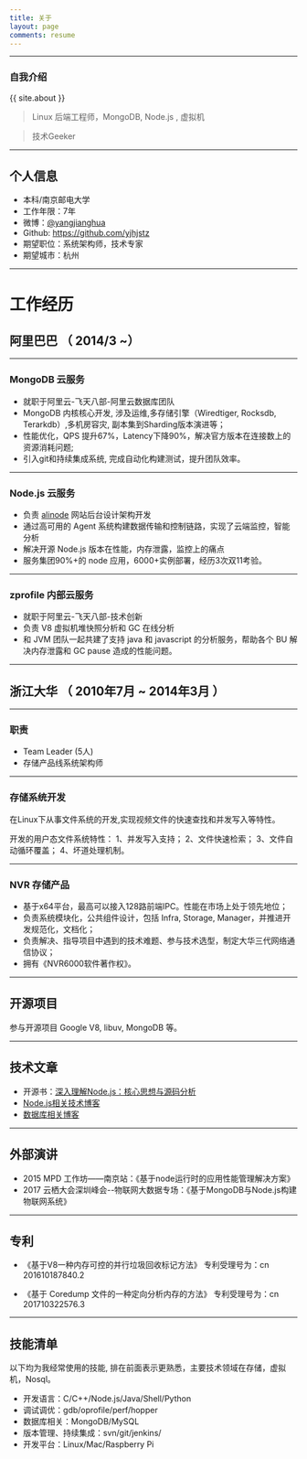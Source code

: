 ```yaml
---
title: 关于
layout: page
comments: resume
---
```


---

### 自我介绍

{{ site.about }}

> Linux 后端工程师，MongoDB,  Node.js , 虚拟机

> 技术Geeker


---


## 个人信息

 - 本科/南京邮电大学
 - 工作年限：7年
 - 微博：[@yangjianghua](http://weibo.com/yangjianghua) 
 - Github: https://github.com/yjhjstz 
 - 期望职位：系统架构师，技术专家
 - 期望城市：杭州

---


# 工作经历


## 阿里巴巴 （ 2014/3 ~）

---

### MongoDB 云服务
- 就职于阿里云-飞天八部-阿里云数据库团队
- MongoDB 内核核心开发, 涉及运维,多存储引擎（Wiredtiger, Rocksdb, Terarkdb）,多机房容灾, 副本集到Sharding版本演进等；
- 性能优化，QPS 提升67%，Latency下降90%，解决官方版本在连接数上的资源消耗问题;
- 引入git和持续集成系统, 完成自动化构建测试，提升团队效率。

---

### Node.js 云服务
- 负责 [alinode](https://alinode.aliyun.com) 网站后台设计架构开发
- 通过高可用的 Agent 系统构建数据传输和控制链路，实现了云端监控，智能分析
- 解决开源 Node.js 版本在性能，内存泄露，监控上的痛点
- 服务集团90%+的 node 应用，6000+实例部署，经历3次双11考验。

---

### zprofile 内部云服务
- 就职于阿里云-飞天八部-技术创新
- 负责 V8 虚拟机堆快照分析和 GC 在线分析
- 和 JVM 团队一起共建了支持 java 和 javascript 的分析服务，帮助各个 BU 解决内存泄露和 GC pause 造成的性能问题。


---


 
## 浙江大华 （ 2010年7月 ~ 2014年3月 ）

---
### 职责

- Team Leader (5人)
- 存储产品线系统架构师

---

### 存储系统开发
在Linux下从事文件系统的开发,实现视频文件的快速查找和并发写入等特性。

开发的用户态文件系统特性：
1、并发写入支持；
2、文件快速检索；
3、文件自动循环覆盖；
4、坏道处理机制。

---

### NVR 存储产品
- 基于x64平台，最高可以接入128路前端IPC。性能在市场上处于领先地位；
- 负责系统模块化，公共组件设计，包括 Infra, Storage, Manager，并推进开发规范化，文档化；
- 负责解决、指导项目中遇到的技术难题、参与技术选型，制定大华三代网络通信协议；
- 拥有《NVR6000软件著作权》。

---


## 开源项目
参与开源项目 Google V8,  libuv, MongoDB 等。

---

## 技术文章
- 开源书：[深入理解Node.js：核心思想与源码分析]( https://yjhjstz.gitbooks.io/deep-into-node )
-  [Node.js相关技术博客](https://alinode.aliyun.com)
- [数据库相关博客](http://mysql.taobao.org/monthly/2017/01/)

---

## 外部演讲
 - 2015 MPD 工作坊——南京站：《基于node运行时的应用性能管理解决方案》
 - 2017 云栖大会深圳峰会--物联网大数据专场：《基于MongoDB与Node.js构建物联网系统》

---

## 专利
- 《基于V8一种内存可控的并行垃圾回收标记方法》 专利受理号为：cn 201610187840.2

- 《基于 Coredump 文件的一种定向分析内存的方法》
 专利受理号为：cn 201710322576.3
 
---

## 技能清单
以下均为我经常使用的技能, 排在前面表示更熟悉，主要技术领域在存储，虚拟机，Nosql。

- 开发语言：C/C++/Node.js/Java/Shell/Python
- 调试调优：gdb/oprofile/perf/hopper
- 数据库相关：MongoDB/MySQL
- 版本管理、持续集成：svn/git/jenkins/
- 开发平台：Linux/Mac/Raspberry Pi


